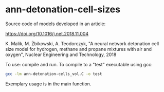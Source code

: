 # ann-detonation-cell-sizes
Source code of models developed in an article:

https://doi.org/10.1016/j.net.2018.11.004

K. Malik, M. Żbikowski, A. Teodorczyk, "A neural network detonation cell size model for hydrogen, methane and propane mixtures with air and oxygen", Nuclear Engineering and Technology, 2018

To use: compile and run. To compile to a "test" executable using gcc:
```bash
gcc -lm ann-detonation-cells_vol.C -o test
```
Exemplary usage is in the main function.

